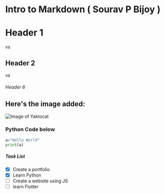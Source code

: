 # Intro to Markdown ( Sourav P Bijoy )
<h1> Header 1 </h1> vs <h2>Header 2</h2> vs <h6> Header 6</h6>

## Here's the image added:


![Image of Yaktocat](https://octodex.github.com/images/yaktocat.png)

### Python Code below
``` Python
a="Hello World"
print(a)
```
##### Task List
- [x] Create a portfolio
- [x] Learn Python
- [ ] Create a website using JS
- [ ] learn Flutter
